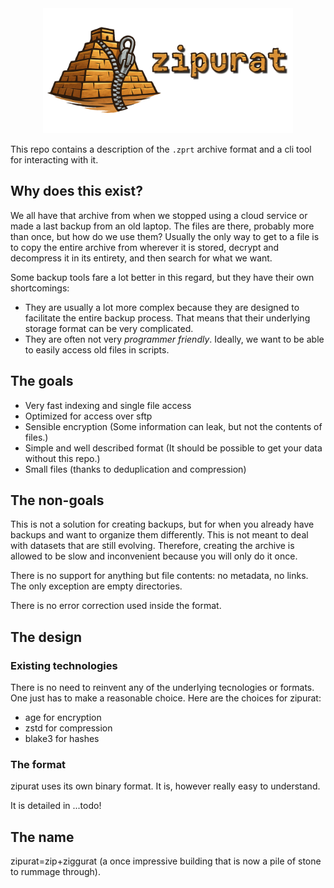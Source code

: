 <div align="center">
<img src="assets/zipurat_edit.png" alt="Logo" width="400"/>
  </div>

This repo contains a description of the `.zprt` archive format and a cli tool
for interacting with it.

## Why does this exist?

We all have that archive from when we stopped using a cloud service or made a
last backup from an old laptop. The files are there, probably more than once,
but how do we use them? Usually the only way to get to a file is to copy the
entire archive from wherever it is stored, decrypt and decompress it in its
entirety, and then search for what we want.

Some backup tools fare a lot better in this regard, but they have their own
shortcomings:

- They are usually a lot more complex because they are designed to facilitate
  the entire backup process. That means that their underlying storage format can
  be very complicated.
- They are often not very _programmer friendly_. Ideally, we want to be able to
  easily access old files in scripts.

## The goals

- Very fast indexing and single file access
- Optimized for access over sftp
- Sensible encryption (Some information can leak, but not the contents of
  files.)
- Simple and well described format (It should be possible to get your data
  without this repo.)
- Small files (thanks to deduplication and compression)

## The non-goals

This is not a solution for creating backups, but for when you already have
backups and want to organize them differently. This is not meant to deal with
datasets that are still evolving. Therefore, creating the archive is allowed to
be slow and inconvenient because you will only do it once.

There is no support for anything but file contents: no metadata, no links. The
only exception are empty directories.

There is no error correction used inside the format.

## The design

### Existing technologies

There is no need to reinvent any of the underlying tecnologies or formats. One
just has to make a reasonable choice. Here are the choices for zipurat:

- age for encryption
- zstd for compression
- blake3 for hashes

### The format

zipurat uses its own binary format. It is, however really easy to understand.

It is detailed in ...todo!

## The name

zipurat=zip+ziggurat (a once impressive building that is now a pile of stone to
rummage through).
